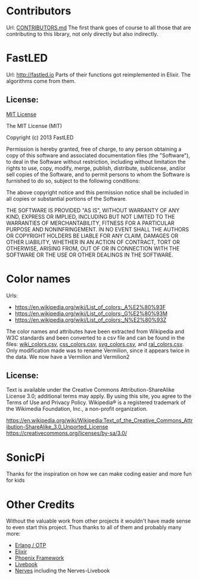 <!--
Copyright 2023, Matthias Reik <fledex@reik.org>

SPDX-License-Identifier: Apache-2.0
-->

# Contributors
Url: [CONTRIBUTORS.md](CONTRIBUTORS.md)
The first thank goes of course to all those that are contributing to this library, not only directly but also indirectly.

# FastLED
Url: http://fastled.io
Parts of their functions got reimplemented in Elixir. The algorithms come from them.

## License: 
[MIT License](https://github.com/FastLED/FastLED/blob/master/LICENSE) 

The MIT License (MIT)

Copyright (c) 2013 FastLED

Permission is hereby granted, free of charge, to any person obtaining a copy of
this software and associated documentation files (the "Software"), to deal in
the Software without restriction, including without limitation the rights to
use, copy, modify, merge, publish, distribute, sublicense, and/or sell copies of
the Software, and to permit persons to whom the Software is furnished to do so,
subject to the following conditions:

The above copyright notice and this permission notice shall be included in all
copies or substantial portions of the Software.

THE SOFTWARE IS PROVIDED "AS IS", WITHOUT WARRANTY OF ANY KIND, EXPRESS OR
IMPLIED, INCLUDING BUT NOT LIMITED TO THE WARRANTIES OF MERCHANTABILITY, FITNESS
FOR A PARTICULAR PURPOSE AND NONINFRINGEMENT. IN NO EVENT SHALL THE AUTHORS OR
COPYRIGHT HOLDERS BE LIABLE FOR ANY CLAIM, DAMAGES OR OTHER LIABILITY, WHETHER
IN AN ACTION OF CONTRACT, TORT OR OTHERWISE, ARISING FROM, OUT OF OR IN
CONNECTION WITH THE SOFTWARE OR THE USE OR OTHER DEALINGS IN THE SOFTWARE.

# Color names
Urls:
* https://en.wikipedia.org/wiki/List_of_colors:_A%E2%80%93F
* https://en.wikipedia.org/wiki/List_of_colors:_G%E2%80%93M
* https://en.wikipedia.org/wiki/List_of_colors:_N%E2%80%93Z

The color names and attributes have been extracted from Wikipedia and W3C standards
and been converted to a csv file and can be found in the files: [wiki_colors.csv](lib/color/names/wiki/wiki_colors.csv), [css_colors.csv](lib/color/names/css/css_colors.csv), [svg_colors.csv](lib/color/names/svg/svg_colors.csv), and [ral_colors.csv](lib/color/names/ral/ral_colors.csv).
Only modification made was to rename Vermilion, since it appears twice in the data. We now have a Vermilion and Vermilion2


## License:
Text is available under the Creative Commons Attribution-ShareAlike License 3.0; additional terms may apply. By using this site, you agree to the Terms of Use and Privacy Policy. Wikipedia® is a registered trademark of the Wikimedia Foundation, Inc., a non-profit organization.

https://en.wikipedia.org/wiki/Wikipedia:Text_of_the_Creative_Commons_Attribution-ShareAlike_3.0_Unported_License
https://creativecommons.org/licenses/by-sa/3.0/


# SonicPi
Thanks for the inspiration on how we can make coding easier and more fun for kids

# Other Credits
Without the valuable work from other projects it wouldn't have made sense to even start this project. Thus thanks to all of them and probably many more:
* [Erlang / OTP](https://www.erlang.org/)
* [Elixir](https://elixir-lang.org/)
* [Phoenix Framework](https://www.phoenixframework.org/)
* [Livebook](https://livebook.dev/)
* [Nerves](https://nerves-project.org/) including the Nerves-Livebook

